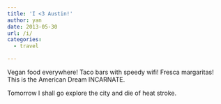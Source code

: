 ```yaml
---
title: 'I <3 Austin!'
author: yan
date: 2013-05-30
url: /i/
categories:
  - travel

---
```

Vegan food everywhere! Taco bars with speedy wifi! Fresca margaritas! This is the American Dream INCARNATE. 

Tomorrow I shall go explore the city and die of heat stroke.
